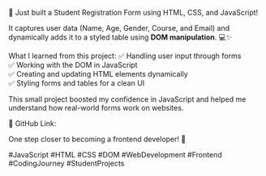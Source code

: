 🎉 Just built a Student Registration Form using HTML, CSS, and JavaScript!

It captures user data (Name, Age, Gender, Course, and Email) and dynamically adds it to a styled table using **DOM manipulation**. 💻✨

What I learned from this project:
✅ Handling user input through forms  
✅ Working with the DOM in JavaScript  
✅ Creating and updating HTML elements dynamically  
✅ Styling forms and tables for a clean UI

This small project boosted my confidence in JavaScript and helped me understand how real-world forms work on websites.

🔗 GitHub Link: 

One step closer to becoming a frontend developer! 🚀

#JavaScript #HTML #CSS #DOM #WebDevelopment #Frontend #CodingJourney #StudentProjects
